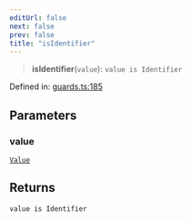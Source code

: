 ```yaml
---
editUrl: false
next: false
prev: false
title: "isIdentifier"
---
```


> **isIdentifier**(`value`): `value is Identifier`

Defined in: [guards.ts:185](https://github.com/rcs-agents/rcs-lang/blob/469fcdfdc8e17c47e6157264f59d88421628e7a2/packages/ast/src/guards.ts#L185)

## Parameters

### value

[`Value`](/api/ast/type-aliases/value/)

## Returns

`value is Identifier`
